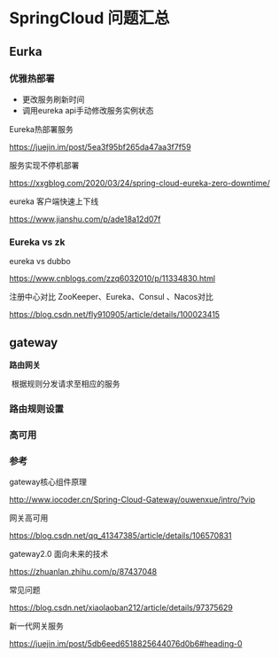 # SpringCloud 问题汇总

## Eurka

### 优雅热部署

- 更改服务刷新时间
- 调用eureka api手动修改服务实例状态

Eureka热部署服务

https://juejin.im/post/5ea3f95bf265da47aa3f7f59

服务实现不停机部署

https://xxgblog.com/2020/03/24/spring-cloud-eureka-zero-downtime/	

eureka 客户端快速上下线

https://www.jianshu.com/p/ade18a12d07f

### Eureka vs zk

eureka vs dubbo

https://www.cnblogs.com/zzq6032010/p/11334830.html

注册中心对比 ZooKeeper、Eureka、Consul 、Nacos对比

https://blog.csdn.net/fly910905/article/details/100023415



## gateway

**路由网关**

​	根据规则分发请求至相应的服务

### 路由规则设置

### 高可用



### 参考

gateway核心组件原理

http://www.iocoder.cn/Spring-Cloud-Gateway/ouwenxue/intro/?vip

网关高可用

https://blog.csdn.net/qq_41347385/article/details/106570831

gateway2.0 面向未来的技术

https://zhuanlan.zhihu.com/p/87437048

常见问题

https://blog.csdn.net/xiaolaoban212/article/details/97375629

新一代网关服务

https://juejin.im/post/5db6eed6518825644076d0b6#heading-0

